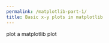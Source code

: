 ```yaml
---
permalink: /matplotlib-part-1/
title: Basic x-y plots in matplotlib
---
```


plot a matplotlib plot
